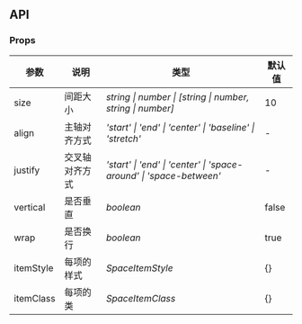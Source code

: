 ## API

### Props

| 参数      | 说明           | 类型                                                                | 默认值 |
| --------- | -------------- | ------------------------------------------------------------------- | ------ |
| size      | 间距大小       | _string \| number \| [string \| number, string \| number]_          | 10     |
| align     | 主轴对齐方式   | _'start' \| 'end' \| 'center' \| 'baseline' \| 'stretch'_           | -      |
| justify   | 交叉轴对齐方式 | _'start' \| 'end' \| 'center' \| 'space-around' \| 'space-between'_ | -      |
| vertical  | 是否垂直       | _boolean_                                                           | false  |
| wrap      | 是否换行       | _boolean_                                                           | true   |
| itemStyle | 每项的样式     | _SpaceItemStyle_                                                    | {}     |
| itemClass | 每项的类       | _SpaceItemClass_                                                    | {}     |